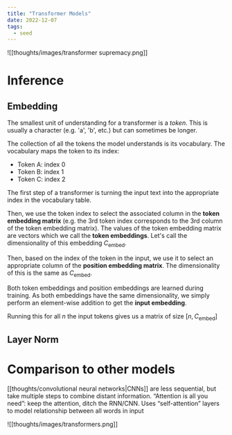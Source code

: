 ```yaml
---
title: "Transformer Models"
date: 2022-12-07
tags:
  - seed
---
```


![[thoughts/images/transformer supremacy.png]]

# Inference
## Embedding

The smallest unit of understanding for a transformer is a *token*. This is usually a character (e.g. 'a', 'b', etc.) but can sometimes be longer.

The collection of all the tokens the model understands is its vocabulary. The vocabulary maps the token to its index:

- Token A: index 0
- Token B: index 1
- Token C: index 2

The first step of a transformer is turning the input text into the appropriate index in the vocabulary table.

Then, we use the token index to select the associated column in the **token embedding matrix** (e.g. the 3rd token index corresponds to the 3rd column of the token embedding matrix). The values of the token embedding matrix are vectors which we call the **token embeddings**. Let's call the dimensionality of this embedding $C_\text{embed}$.

Then, based on the index of the token in the input, we use it to select an appropriate column of the **position embedding matrix**. The dimensionality of this is the same as $C_\text{embed}$.

Both token embeddings and position embeddings are learned during training. As both embeddings have the same dimensionality, we simply perform an element-wise addition to get the **input embedding**.

Running this for all $n$ the input tokens gives us a matrix of size $[n,C_\text{embed}]$

## Layer Norm

# Comparison to other models
[[thoughts/convolutional neural networks|CNNs]] are less sequential, but take multiple steps to combine distant information. “Attention is all you need”: keep the attention, ditch the RNN/CNN. Uses “self-attention” layers to model relationship between all words in input

![[thoughts/images/transformers.png]]
